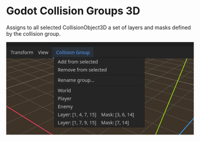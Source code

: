 # Godot Collision Groups 3D
Assigns to all selected CollisionObject3D a set of layers and masks defined by the collision group.

![Screenshot](https://raw.githubusercontent.com/Janders1800/Godot-Collision-Groups-3D/main/images/Screenshot.png)
